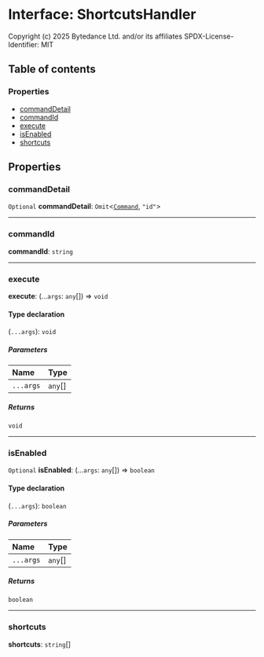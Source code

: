 # Interface: ShortcutsHandler

Copyright (c) 2025 Bytedance Ltd. and/or its affiliates
SPDX-License-Identifier: MIT

## Table of contents

### Properties

* [commandDetail](/en/auto-docs/free-layout-editor/interfaces/ShortcutsHandler.md#commanddetail)
* [commandId](/en/auto-docs/free-layout-editor/interfaces/ShortcutsHandler.md#commandid)
* [execute](/en/auto-docs/free-layout-editor/interfaces/ShortcutsHandler.md#execute)
* [isEnabled](/en/auto-docs/free-layout-editor/interfaces/ShortcutsHandler.md#isenabled)
* [shortcuts](/en/auto-docs/free-layout-editor/interfaces/ShortcutsHandler.md#shortcuts)

## Properties

### commandDetail

`Optional` **commandDetail**: `Omit`<[`Command`](/en/auto-docs/free-layout-editor/interfaces/Command-1.md), `"id"`>

***

### commandId

**commandId**: `string`

***

### execute

**execute**: (...`args`: `any`\[]) => `void`

#### Type declaration

(`...args`): `void`

##### Parameters

| Name | Type |
| :------ | :------ |
| `...args` | `any`\[] |

##### Returns

`void`

***

### isEnabled

`Optional` **isEnabled**: (...`args`: `any`\[]) => `boolean`

#### Type declaration

(`...args`): `boolean`

##### Parameters

| Name | Type |
| :------ | :------ |
| `...args` | `any`\[] |

##### Returns

`boolean`

***

### shortcuts

**shortcuts**: `string`\[]
